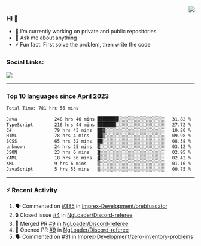 <!--
<a href="https://wuffy.eu">
  <img align="right" src="https://github.com/ngloader/ngloader/blob/devcard/devcard.png" height="410" width="300" alt="NgLoader's Dev Card"/>
</a>
-->

<a href="https://wuffy.eu">
  <img align="right" src="https://github-readme-stats.vercel.app/api?username=ngloader&count_private=true&include_all_commits=true&show_icons=true&hide_rank=true&theme=dracula" />
</a>

### Hi 👋
- 🔭 I’m currently working on private and public repositories
- 💬 Ask me about anything
- ⚡ Fun fact: First solve the problem, then write the code

### Social Links:
<a href="https://discord.gg/jUtRU5Q">
  <img src="https://dcbadge.limes.pink/api/shield/128286216708685824?style=flat&theme=clean&compact=true" />
</a>

<!--
---

<div>
  <img src="https://github-readme-stats.vercel.app/api/wakatime?username=NgLoader&api_domain=wakapi.wuffy.dev&bg_color=282a36&title_color=ff6e96&icon_color=2F855A&text_color=ffffff&custom_title=Week%20Stats&layout=compact" />
</div>

---

<div>
  <img height="170" align="left" src="https://github-readme-stats.vercel.app/api?username=ngloader&count_private=true&include_all_commits=true&show_icons=true&theme=dracula" />
  <img src="https://github-readme-stats.vercel.app/api/top-langs/?username=ngloader&layout=compact&theme=dracula" />
</div>

---

<a href="https://github.com/ryo-ma/github-profile-trophy">
  <img width=800 src="https://github-profile-trophy.vercel.app/?username=ngloader&column=8&theme=dracula&no-frame=true"/>
</a>
-->

---

### Top 10 languages since April 2023

<!--START_SECTION:waka-->

```txt
Total Time: 781 hrs 56 mins

Java              248 hrs 46 mins ████████░░░░░░░░░░░░░░░░░   31.82 %
TypeScript        216 hrs 44 mins ███████░░░░░░░░░░░░░░░░░░   27.72 %
C#                79 hrs 43 mins  ██▓░░░░░░░░░░░░░░░░░░░░░░   10.20 %
HTML              78 hrs 4 mins   ██▒░░░░░░░░░░░░░░░░░░░░░░   09.98 %
SCSS              65 hrs 32 mins  ██░░░░░░░░░░░░░░░░░░░░░░░   08.38 %
unknown           24 hrs 25 mins  ▓░░░░░░░░░░░░░░░░░░░░░░░░   03.12 %
JSON              23 hrs 6 mins   ▓░░░░░░░░░░░░░░░░░░░░░░░░   02.95 %
YAML              18 hrs 56 mins  ▓░░░░░░░░░░░░░░░░░░░░░░░░   02.42 %
XML               9 hrs 6 mins    ▒░░░░░░░░░░░░░░░░░░░░░░░░   01.16 %
JavaScript        5 hrs 53 mins   ▒░░░░░░░░░░░░░░░░░░░░░░░░   00.75 %
```

<!--END_SECTION:waka-->

---

### :zap: Recent Activity
<!--START_SECTION:activity-->
1. 🗣 Commented on [#385](https://github.com/Imprex-Development/orebfuscator/issues/385#issuecomment-2250248088) in [Imprex-Development/orebfuscator](https://github.com/Imprex-Development/orebfuscator)
2. 🔒 Closed issue [#4](https://github.com/NgLoader/Discord-referee/issues/4) in [NgLoader/Discord-referee](https://github.com/NgLoader/Discord-referee)
3. 🎉 Merged PR [#9](https://github.com/NgLoader/Discord-referee/pull/9) in [NgLoader/Discord-referee](https://github.com/NgLoader/Discord-referee)
4. 💪 Opened PR [#9](https://github.com/NgLoader/Discord-referee/pull/9) in [NgLoader/Discord-referee](https://github.com/NgLoader/Discord-referee)
5. 🗣 Commented on [#31](https://github.com/Imprex-Development/zero-inventory-problems/issues/31#issuecomment-2241813446) in [Imprex-Development/zero-inventory-problems](https://github.com/Imprex-Development/zero-inventory-problems)
<!--END_SECTION:activity-->
